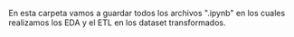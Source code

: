 En esta carpeta vamos a guardar todos los archivos ".ipynb" en los cuales realizamos los EDA y el ETL en los dataset transformados.
